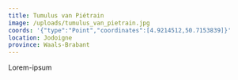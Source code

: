 ```yaml
---
title: Tumulus van Piétrain
image: /uploads/tumulus_van_pietrain.jpg
coords: '{"type":"Point","coordinates":[4.9214512,50.7153839]}'
location: Jodoigne
province: Waals-Brabant
---
```

Lorem-ipsum